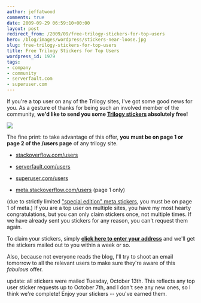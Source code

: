 ```yaml
---
author: jeffatwood
comments: true
date: 2009-09-29 06:59:10+00:00
layout: post
redirect_from: /2009/09/free-trilogy-stickers-for-top-users
hero: /blog/images/wordpress/stickers-near-loose.jpg
slug: free-trilogy-stickers-for-top-users
title: Free Trilogy Stickers for Top Users
wordpress_id: 1979
tags:
- company
- community
- serverfault.com
- superuser.com
---
```



If you're a top user on any of the Trilogy sites, I've got some good news for you. As a gesture of thanks for being such an involved member of the community, **we'd like to send you some [Trilogy stickers](http://blog.stackoverflow.com/2009/08/in-stickers-we-trust/) absolutely free!**



![](/blog/images/wordpress/stickers-near-loose.jpg)



The fine print: to take advantage of this offer, **you must be on page 1 or page 2 of the /users page** of any trilogy site.







  * [stackoverflow.com/users](http://stackoverflow.com/users)

  * [serverfault.com/users](http://serverfault.com/users)

  * [superuser.com/users](http://superuser.com/users)

  * [meta.stackoverflow.com/users](http://meta.stackoverflow.com/users) (page 1 only)




 (due to strictly limited ["special edition" meta stickers](http://meta.stackoverflow.com/questions/19857/meta-stack-overflow-stickers-are-here), you must be on page 1 of meta.) If you are a top user on multiple sites, you have my most hearty congratulations, but you can only claim stickers once, not multiple times. If we have already sent you stickers for any reason, you can't request them again.



To claim your stickers, simply **[click here to enter your address](http://spreadsheets.google.com/viewform?formkey=dHJIN0FXSkE2RDJWVFNxZFVLOW9oN1E6MA)** and we'll get the stickers mailed out to you within a week or so.



Also, because not everyone reads the blog, I'll try to shoot an email tomorrow to all the relevant users to make sure they're aware of this _fabulous_ offer.



update: all stickers were mailed Tuesday, October 13th. This reflects any top user sticker requests up to October 7th, and I don't see any new ones, so I think we're complete! Enjoy your stickers -- you've earned them.

